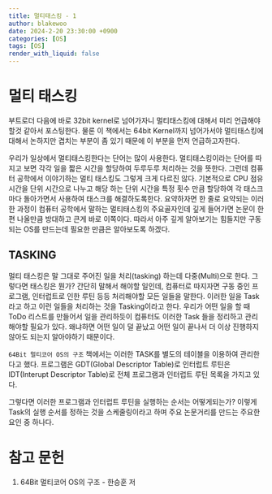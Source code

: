 ```yaml
---
title: 멀티태스킹 - 1
author: blakewoo
date: 2024-2-20 23:30:00 +0900
categories: [OS]
tags: [OS]
render_with_liquid: false
---
```


# 멀티 태스킹
부트로더 다음에 바로 32bit kernel로 넘어가자니 멀티태스킹에 대해서 미리 언급해야
할것 같아서 포스팅한다.
물론 이 책에서는 64bit Kernel까지 넘어가서야 멀티태스킹에 대해서 논하지만
겹치는 부분이 좀 있기 때문에 이 부분을 먼저 언급하고자한다.

우리가 일상에서 멀티태스킹한다는 단어는 많이 사용한다.
멀티태스킹이라는 단어를 따지고 보면 각각 일을 짧은 시간을 할당하여
두루두루 처리하는 것을 뜻한다. 그런데
컴퓨터 공학에서 이야기하는 멀티 태스킹도 그렇게 크게 다르진 않다.
기본적으로 CPU 점유 시간을 단위 시간으로 나누고 해당 하는 단위 시간을 특정 횟수 만큼 할당하여
각 태스크마다 돌아가면서 사용하여 태스크를 해결하도록한다.
요약하자면 한 줄로 요약되는 이러한 과정이 컴퓨터 공학에서 말하는 멀티태스킹의 주요골자인데 깊게 들어가면
논문이 한편 나올만큼 방대하고 큰게 바로 이쪽이다.
따라서 아주 깊게 알아보기는 힘들지만 구동되는 OS를 만드는데 필요한 만큼은 알아보도록 하겠다.


## TASKING
멀티 태스킹은 말 그대로 주어진 일을 처리(tasking) 하는데 다중(Multi)으로 한다. 그렇다면
태스킹은 뭔가? 간단히 말해서 해야할 일인데, 컴퓨터로 따지자면 구동 중인 프로그램, 인터럽트로 인한
루틴 등등 처리해야할 모든 일들을 말한다.
이러한 일을 Task라고 하고 이런 일들을 처리하는 것을 Tasking이라고 한다.
우리가 어떤 일을 할 때 ToDo 리스트를 만들어서 일을 관리하듯이 컴퓨터도 이러한 Task 들을 정리하고
관리해야할 필요가 있다. 왜냐하면 어떤 일이 덜 끝났고 어떤 일이 끝나서 더 이상 진행하지 않아도 되는지
알아야하기 때문이다.

`64Bit 멀티코어 OS의 구조` 책에서는 이러한 TASK를 별도의 테이블을 이용하여 관리한다고 했다.
프로그램은 GDT(Global Descriptor Table)로 인터럽트 루틴은 IDT(Interupt Descriptor Table)로
전체 프로그램과 인터럽트 루틴 목록을 가지고 있다.

그렇다면 이러한 프로그램과 인터럽트 루틴을 실행하는 순서는 어떻게되는가?
이렇게 Task의 실행 순서를 정하는 것을 스케줄링이라고 하며 주요 논문거리를 만드는 주요한 요인 중 하나다.


# 참고 문헌
1. 64Bit 멀티코어 OS의 구조 - 한승훈 저
